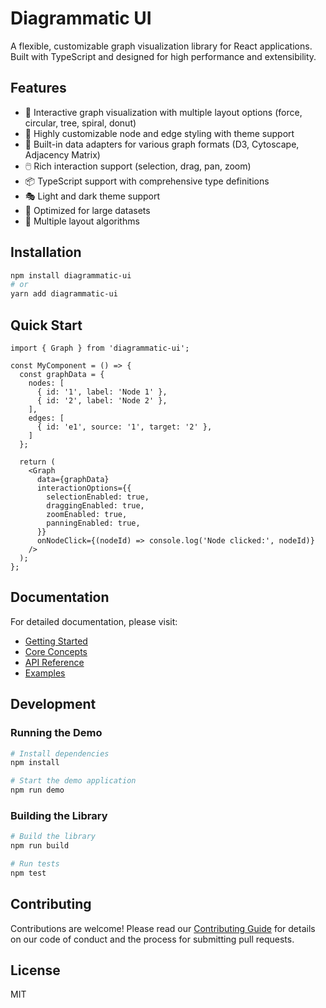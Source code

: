 # Diagrammatic UI

A flexible, customizable graph visualization library for React applications. Built with TypeScript and designed for high performance and extensibility.

## Features

- 🎨 Interactive graph visualization with multiple layout options (force, circular, tree, spiral, donut)
- 🎯 Highly customizable node and edge styling with theme support
- 🔄 Built-in data adapters for various graph formats (D3, Cytoscape, Adjacency Matrix)
- 🖱️ Rich interaction support (selection, drag, pan, zoom)
- 📦 TypeScript support with comprehensive type definitions
- 🎭 Light and dark theme support
- 🚀 Optimized for large datasets
- 📐 Multiple layout algorithms

## Installation

```bash
npm install diagrammatic-ui
# or
yarn add diagrammatic-ui
```

## Quick Start

```tsx
import { Graph } from 'diagrammatic-ui';

const MyComponent = () => {
  const graphData = {
    nodes: [
      { id: '1', label: 'Node 1' },
      { id: '2', label: 'Node 2' },
    ],
    edges: [
      { id: 'e1', source: '1', target: '2' },
    ]
  };

  return (
    <Graph 
      data={graphData}
      interactionOptions={{
        selectionEnabled: true,
        draggingEnabled: true,
        zoomEnabled: true,
        panningEnabled: true,
      }}
      onNodeClick={(nodeId) => console.log('Node clicked:', nodeId)}
    />
  );
};
```

## Documentation

For detailed documentation, please visit:

- [Getting Started](./docs/guides/getting-started.md)
- [Core Concepts](./docs/guides/core-concepts.md)
- [API Reference](./docs/api/index.md)
- [Examples](./docs/examples/index.md)

## Development

### Running the Demo

```bash
# Install dependencies
npm install

# Start the demo application
npm run demo
```

### Building the Library

```bash
# Build the library
npm run build

# Run tests
npm test
```

## Contributing

Contributions are welcome! Please read our [Contributing Guide](CONTRIBUTING.md) for details on our code of conduct and the process for submitting pull requests.

## License

MIT 